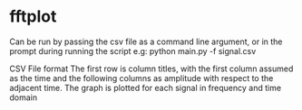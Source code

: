 # fftplot
Can be run by passing the csv file as a command line argument, or in the prompt during running the script
e.g: python main.py -f signal.csv

CSV File format
The first row is column titles, with the first column assumed as the time and the following columns as amplitude with respect to the adjacent time. The graph is plotted for each signal in frequency and time domain
